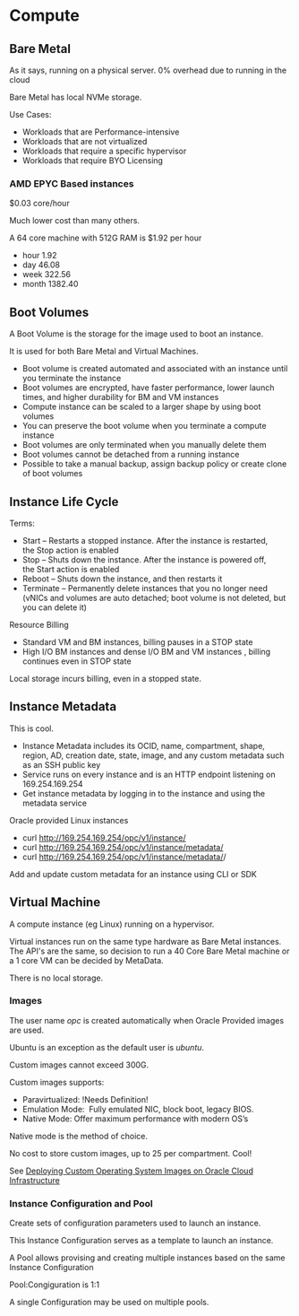 # Compute

## Bare Metal

As it says, running on a physical server.  0% overhead due to running in the cloud

Bare Metal has local NVMe storage.

Use Cases:

- Workloads that are Performance-intensive
- Workloads that are not virtualized
- Workloads that require a specific hypervisor
- Workloads that require BYO Licensing


### AMD EPYC Based instances

$0.03 core/hour

Much lower cost than many others.

A 64 core machine with 512G RAM is $1.92 per hour

- hour     1.92
- day     46.08
- week   322.56
- month 1382.40

## Boot Volumes

A Boot Volume is the storage for the image used to boot an instance.

It is used for both Bare Metal and Virtual Machines.

- Boot volume is created automated and associated with an instance until you terminate the instance
- Boot volumes are encrypted, have faster performance, lower launch times, and higher durability for BM and VM instances
- Compute instance can be scaled to a larger shape by using boot volumes
- You can preserve the boot volume when you terminate a compute instance
- Boot volumes are only terminated when you manually delete them
- Boot volumes cannot be detached from a running instance
- Possible to take a manual backup, assign backup policy or create clone of boot volumes

## Instance Life Cycle

Terms:

- Start – Restarts a stopped instance. After the instance is restarted, the Stop action is enabled 
- Stop – Shuts down the instance. After the instance is powered off, the Start action is enabled
- Reboot – Shuts down the instance, and then restarts it
- Terminate – Permanently delete instances that you no longer need (vNICs and volumes are auto detached; boot volume is not deleted, but you can delete it)

Resource Billing

- Standard VM and BM instances, billing pauses in a STOP state
- High I/O BM instances and dense I/O BM and VM instances , billing continues even in STOP state

Local storage incurs billing, even in a stopped state.

## Instance Metadata

This is cool.

- Instance Metadata includes its OCID, name, compartment, shape, region, AD, creation date, state, image, and any custom metadata such as an SSH public key
- Service runs on every instance and is an HTTP endpoint listening on 169.254.169.254
- Get instance metadata by logging in to the instance and using the metadata service

Oracle provided Linux instances

- curl http://169.254.169.254/opc/v1/instance/
- curl http://169.254.169.254/opc/v1/instance/metadata/
- curl http://169.254.169.254/opc/v1/instance/metadata/<key-name>/

Add and update custom metadata for an instance using CLI or SDK

## Virtual Machine

A compute instance (eg Linux) running on a hypervisor.

Virtual instances run on the same type hardware as Bare Metal instances.  The API's are the same, so decision to run a 40 Core Bare Metal machine or a 1 core VM can be decided by MetaData.

There is no local storage.

### Images

The user name _opc_ is created automatically when Oracle Provided images are used.

Ubuntu is an exception as the default user is _ubuntu_.

Custom images cannot exceed 300G.

Custom images supports:

- Paravirtualized:  !Needs Definition!
- Emulation Mode:  Fully emulated NIC, block boot, legacy BIOS.
- Native Mode: Offer maximum performance with modern OS’s

Native mode is the method of choice.

No cost to store custom images, up to 25 per compartment.  Cool!

See [Deploying Custom Operating System Images on Oracle Cloud Infrastructure](https://cloud.oracle.com/iaas/whitepapers/deploying_custom_os_images.pdf "Custom OS Images")

### Instance Configuration and Pool

Create sets of configuration parameters used to launch an instance.

This Instance Configuration serves as a template to launch an instance.

A Pool allows provising and creating multiple instances based on the same Instance Configuration

Pool:Congiguration is 1:1

A single Configuration may be used on multiple pools.
